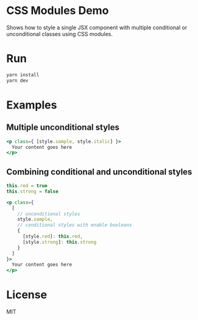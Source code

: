 # CSS Modules Demo

Shows how to style a single JSX component with multiple conditional or unconditional classes using CSS modules.

# Run

```sh
yarn install
yarn dev
```

# Examples

## Multiple unconditional styles

```jsx
<p class={ [style.sample, style.italic] }>
  Your content goes here
</p>
```

## Combining conditional and unconditional styles

```jsx
this.red = true
this.strong = false

<p class={
  [
    // unconditional styles
    style.sample,
    // conditional styles with enable booleans
    {
      [style.red]: this.red,
      [style.strong]: this.strong
    }
  ]
}>
  Your content goes here
</p>
```

# License

MIT
